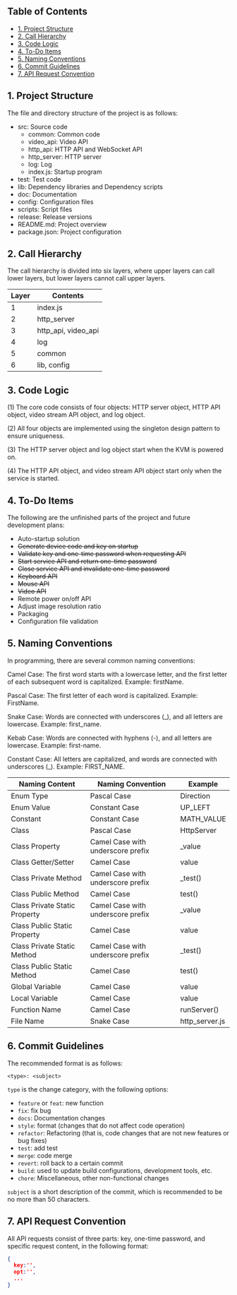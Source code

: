 ## Table of Contents

- [1. Project Structure](#1-project-structure)
- [2. Call Hierarchy](#2-call-hierarchy)
- [3. Code Logic](#3-code-logic)
- [4. To-Do Items](#4-to-do-items)
- [5. Naming Conventions](#5-naming-conventions)
- [6. Commit Guidelines](#6-commit-guidelines)
- [7. API Request Convention](#7-api-request-convention)


## 1. Project Structure

The file and directory structure of the project is as follows:

- src: Source code
  - common: Common code
  - video_api: Video API
  - http_api: HTTP API and WebSocket API
  - http_server: HTTP server
  - log: Log
  - index.js: Startup program
- test: Test code
- lib: Dependency libraries and Dependency scripts
- doc: Documentation
- config: Configuration files
- scripts: Script files
- release: Release versions
- README.md: Project overview
- package.json: Project configuration

## 2. Call Hierarchy

The call hierarchy is divided into six layers, where upper layers can call lower layers, but lower layers cannot call upper layers.

| Layer | Contents |
|---------|---------|
| 1 | index.js |
| 2 | http_server |
| 3 | http_api, video_api |
| 4 | log |
| 5 | common |
| 6 | lib, config |

## 3. Code Logic

(1) The core code consists of four objects: HTTP server object, HTTP API object, video stream API object, and log object.

(2) All four objects are implemented using the singleton design pattern to ensure uniqueness.

(3) The HTTP server object and log object start when the KVM is powered on.

(4) The HTTP API object, and video stream API object start only when the service is started.

## 4. To-Do Items

The following are the unfinished parts of the project and future development plans:

- Auto-startup solution
- ~~Generate device code and key on startup~~
- ~~Validate key and one-time password when requesting API~~
- ~~Start service API and return one-time password~~
- ~~Close service API and invalidate one-time password~~
- ~~Keyboard API~~
- ~~Mouse API~~
- ~~Video API~~
- Remote power on/off API
- Adjust image resolution ratio
- Packaging
- Configuration file validation

## 5. Naming Conventions

In programming, there are several common naming conventions:

Camel Case: The first word starts with a lowercase letter, and the first letter of each subsequent word is capitalized. Example: firstName.

Pascal Case: The first letter of each word is capitalized. Example: FirstName.

Snake Case: Words are connected with underscores (_), and all letters are lowercase. Example: first_name.

Kebab Case: Words are connected with hyphens (-), and all letters are lowercase. Example: first-name.

Constant Case: All letters are capitalized, and words are connected with underscores (_). Example: FIRST_NAME.

| Naming Content | Naming Convention | Example |
|--|--|--|
| Enum Type | Pascal Case | Direction |
| Enum Value | Constant Case | UP_LEFT |
| Constant | Constant Case | MATH_VALUE |
| Class | Pascal Case | HttpServer |
| Class Property | Camel Case with underscore prefix | _value |
| Class Getter/Setter | Camel Case | value |
| Class Private Method | Camel Case with underscore prefix | _test() |
| Class Public Method | Camel Case | test() |
| Class Private Static Property | Camel Case with underscore prefix | _value |
| Class Public Static Property | Camel Case | value |
| Class Private Static Method | Camel Case with underscore prefix | _test() |
| Class Public Static Method | Camel Case | test() |
| Global Variable | Camel Case | value |
| Local Variable | Camel Case | value |
| Function Name | Camel Case | runServer() |
| File Name | Snake Case | http_server.js |

## 6. Commit Guidelines

The recommended format is as follows:
```
<type>: <subject>
```
`type` is the change category, with the following options:

- `feature` or `feat`: new function
- `fix`: fix bug
- `docs`: Documentation changes
- `style`: format (changes that do not affect code operation)
- `refactor`: Refactoring (that is, code changes that are not new features or bug fixes)
- `test`: add test
- `merge`: code merge
- `revert`: roll back to a certain commit
- `build`: used to update build configurations, development tools, etc.
- `chore`: Miscellaneous, other non-functional changes

`subject` is a short description of the commit, which is recommended to be no more than 50 characters.

## 7. API Request Convention

All API requests consist of three parts: key, one-time password, and specific request content, in the following format:

```json
{
  key:'',
  opt:'',
  ...
}
```